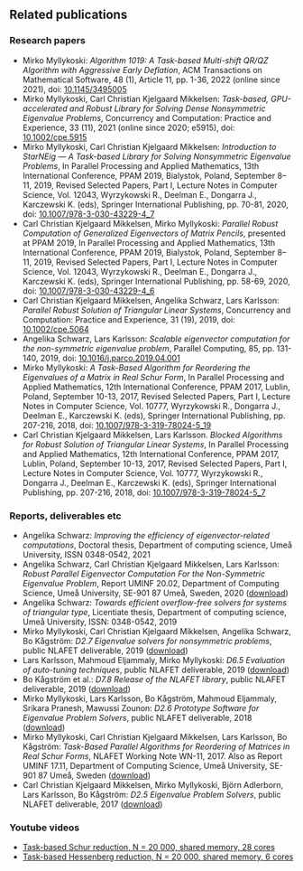 ## Related publications

### Research papers

 - Mirko Myllykoski: *Algorithm 1019: A Task-based Multi-shift QR/QZ Algorithm
   with Aggressive Early Deflation*, ACM Transactions on Mathematical Software,
   48 (1), Article 11, pp. 1-36, 2022 (online since 2021), doi: [10.1145/3495005](https://doi.org/10.1145/3495005)
 - Mirko Myllykoski, Carl Christian Kjelgaard Mikkelsen: *Task-based, 
   GPU-accelerated and Robust Library for Solving Dense Nonsymmetric Eigenvalue
   Problems*, Concurrency and Computation: Practice and Experience, 33 (11),
   2021 (online since 2020; e5915), doi: [10.1002/cpe.5915](https://doi.org/10.1002/cpe.5915)
 - Mirko Myllykoski, Carl Christian Kjelgaard Mikkelsen: *Introduction to
   StarNEig — A Task-based Library for Solving Nonsymmetric Eigenvalue
   Problems*, In Parallel Processing and Applied Mathematics, 13th International
   Conference, PPAM 2019, Bialystok, Poland, September 8–11, 2019, Revised
   Selected Papers, Part I, Lecture Notes in Computer Science, Vol. 12043,
   Wyrzykowski R., Deelman E., Dongarra J., Karczewski K. (eds), Springer
   International Publishing, pp. 70-81, 2020, doi:
   [10.1007/978-3-030-43229-4_7](https://doi.org/10.1007/978-3-030-43229-4_7)
 - Carl Christian Kjelgaard Mikkelsen, Mirko Myllykoski: *Parallel Robust
   Computation of Generalized Eigenvectors of Matrix Pencils*, presented at PPAM
   2019, In Parallel Processing and Applied Mathematics, 13th International
   Conference, PPAM 2019, Bialystok, Poland, September 8–11, 2019, Revised
   Selected Papers, Part I, Lecture Notes in Computer Science, Vol. 12043,
   Wyrzykowski R., Deelman E., Dongarra J., Karczewski K. (eds), Springer
   International Publishing, pp. 58-69, 2020, doi:
   [10.1007/978-3-030-43229-4_6](https://doi.org/10.1007/978-3-030-43229-4_6)
 - Carl Christian Kjelgaard Mikkelsen, Angelika Schwarz, Lars Karlsson:
   *Parallel Robust Solution of Triangular Linear Systems*, Concurrency and
   Computation: Practice and Experience, 31 (19), 2019, doi:
   [10.1002/cpe.5064](https://doi.org/10.1002/cpe.5064)
 - Angelika Schwarz, Lars Karlsson: *Scalable eigenvector computation for the
   non-symmetric eigenvalue problem*, Parallel Computing, 85, pp. 131-140, 2019,
   doi: [10.1016/j.parco.2019.04.001](https://doi.org/10.1016/j.parco.2019.04.001)
 - Mirko Myllykoski: *A Task-Based Algorithm for Reordering the Eigenvalues of a
   Matrix in Real Schur Form*, In Parallel Processing and Applied Mathematics,
   12th International Conference, PPAM 2017, Lublin, Poland, September 10-13,
   2017, Revised Selected Papers, Part I, Lecture Notes in Computer Science,
   Vol. 10777, Wyrzykowski R., Dongarra J., Deelman E., Karczewski K. (eds),
   Springer International Publishing, pp. 207-216, 2018, doi:
   [10.1007/978-3-319-78024-5_19](https://doi.org/10.1007/978-3-319-78024-5_19)
 - Carl Christian Kjelgaard Mikkelsen, Lars Karlsson. *Blocked Algorithms for
   Robust Solution of Triangular Linear Systems*, In Parallel Processing and
   Applied Mathematics, 12th International Conference, PPAM 2017, Lublin,
   Poland, September 10-13, 2017, Revised Selected Papers, Part I, Lecture Notes
   in Computer Science, Vol. 10777, Wyrzykowski R., Dongarra J., Deelman E.,
   Karczewski K. (eds), Springer International Publishing, pp. 207-216, 2018,
   doi:
   [10.1007/978-3-319-78024-5_7](https://doi.org/10.1007/978-3-319-78024-5_7)

### Reports, deliverables etc

 - Angelika Schwarz: *Improving the efficiency of eigenvector-related computations*,
   Doctoral thesis, Department of computing science, Umeå University, ISSN 0348-0542,
   2021
 - Angelika Schwarz, Carl Christian Kjelgaard Mikkelsen, Lars Karlsson: *Robust
   Parallel Eigenvector Computation For the Non-Symmetric Eigenvalue Problem*,
   Report UMINF 20.02, Department of Computing Science, Umeå University,
   SE-901 87 Umeå, Sweden, 2020
   ([download](https://webapps.cs.umu.se/uminf/index.cgi?year=2020&number=2))
 - Angelika Schwarz: *Towards efficient overflow-free solvers for systems of
   triangular type*, Licentiate thesis, Department of computing science, Umeå
   University, ISSN: 0348-0542, 2019
 - Mirko Myllykoski, Carl Christian Kjelgaard Mikkelsen, Angelika Schwarz,
   Bo Kågström: *D2.7 Eigenvalue solvers for nonsymmetric problems*, public
   NLAFET deliverable, 2019
   ([download](http://www.nlafet.eu/wp-content/uploads/2019/04/D2.7-EVP-solvers-evaluation-final.pdf))
 - Lars Karlsson, Mahmoud Eljammaly, Mirko Myllykoski: *D6.5 Evaluation of
   auto-tuning techniques*, public NLAFET deliverable, 2019
   ([download](http://www.nlafet.eu/wp-content/uploads/2019/04/D6-5-eval-auto-tuning-final.pdf))
 - Bo Kågström et al.: *D7.8 Release of the NLAFET library*, public NLAFET
   deliverable, 2019
   ([download](http://www.nlafet.eu/wp-content/uploads/2019/04/D7-8-Release-NLAFET-library-final.pdf))
 - Mirko Myllykoski, Lars Karlsson, Bo Kågström, Mahmoud Eljammaly, Srikara
   Pranesh, Mawussi Zounon: *D2.6 Prototype Software for Eigenvalue Problem
   Solvers*, public NLAFET deliverable, 2018
   ([download](http://www.nlafet.eu/wp-content/uploads/2016/01/Deliverable2.6-180427-rev.pdf))
 - Mirko Myllykoski, Carl Christian Kjelgaard Mikkelsen, Lars Karlsson,
   Bo Kågström: *Task-Based Parallel Algorithms for Reordering of Matrices in
   Real Schur Forms*, NLAFET Working Note WN-11, 2017. Also as Report UMINF
   17.11, Department of Computing Science, Umeå University, SE-901 87 Umeå,
   Sweden
   ([download](http://www8.cs.umu.se/research/uminf/index.cgi?year=2017&number=11))
 - Carl Christian Kjelgaard Mikkelsen, Mirko Myllykoski, Björn Adlerborn, Lars
   Karlsson, Bo Kågström: *D2.5 Eigenvalue Problem Solvers*, public NLAFET
   deliverable, 2017
   ([download](http://www.nlafet.eu/wp-content/uploads/2016/01/D2.5-EVP-solvers-170427_v1.0-final.pdf))

### Youtube videos

 - [Task-based Schur reduction, N = 20 000, shared memory, 28 cores](https://www.youtube.com/watch?v=VPHL0m2tmgI)
 - [Task-based Hessenberg reduction, N = 20 000, shared memory, 6 cores](https://www.youtube.com/watch?v=QgycQIn1q_o)

